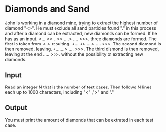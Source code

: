 # Diamonds and Sand

John is working in a diamond mine, trying to extract the highest number of diamond "<>". He must exclude all sand particles found "." in this process and after a diamond can be extracted, new diamonds can be formed. If he has as an input. <... << .. >> ....> .... >>>. three diamonds are formed. The first is taken from <..> resulting. <... <> ....> .... >>>. The second diamond is then removed, leaving. <.......> .... >>>. The third diamond is then removed, leaving at the end ..... >>>. without the possibility of extracting new diamonds.

## Input
Read an integer N that is the number of test cases. Then follows N lines each up to 1000 characters, including "<" ,">" and "."

## Output
You must print the amount of diamonds that can be extrated in each test case.